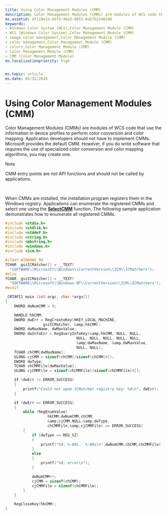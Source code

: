 ```yaml
---
title: Using Color Management Modules (CMM)
description: Color Management Modules (CMMs) are modules of WCS code that use the information in device profiles to perform color conversion and color mapping.
ms.assetid: df119e1a-b6f5-40a3-8852-8a57b21483d0
keywords:
- Windows Color System (WCS),Color Management Module (CMM)
- WCS (Windows Color System),Color Management Module (CMM)
- image color management,Color Management Module (CMM)
- color management,Color Management Module (CMM)
- colors,Color Management Module (CMM)
- Color Management Module (CMM)
- CMM (Color Management Module)
ms.localizationpriority: high


ms.topic: article
ms.date: 05/31/2018
---
```


# Using Color Management Modules (CMM)

Color Management Modules (CMMs) are modules of WCS code that use the information in device profiles to perform color conversion and color mapping. Application developers should not have to implement CMMs. Microsoft provides the default CMM. However, if you do write software that requires the use of specialized color conversion and color mapping algorithms, you may create one.

> [!Note]  
> CMM entry points are *not* API functions and should not be called by applications.

 

When CMMs are installed, the installation program registers them in the Windows registry. Applications can enumerate the registered CMMs and select one using the [**SelectCMM**](/windows/win32/api/icm/nf-icm-selectcmm) function. The following sample application demonstrates how to enumerate all registered CMMs.


```C++
#include <stdio.h>
#include <stdlib.h>
#include <stddef.h>
#include <string.h>
#include <mbstring.h>
#include <windows.h>
#include <icm.h>

#ifdef WINDOWS_98
TCHAR  gszICMatcher[] = __TEXT(
  "SOFTWARE\\Microsoft\\Windows\\CurrentVersion\\ICM\\ICMatchers");
#else
TCHAR  gszICMatcher[] = __TEXT(
  "SOFTWARE\\Microsoft\\Windows NT\\CurrentVersion\\ICM\\ICMatchers");
#endif

_CRTAPI1 main (int argc, char *argv[])
{
    DWORD dwNumCMM = 0;

    HANDLE hkCMM;
    DWORD dwErr = RegCreateKey(HKEY_LOCAL_MACHINE,
                 gszICMatcher, &amp;hkCMM);
    DWORD dwMaxName, dwMaxValue;
    DWORD dwInfoErr = RegQueryInfoKey(&amp;hkCMM, NULL, NULL,
                                NULL, NULL, NULL, NULL, NULL,
                                &amp;dwMaxName, &amp;dwMaxValue,
                                NULL, NULL);
    TCHAR chCMM[dwMaxName];
    ULONG cjCMM = sizeof(chCMM)/sizeof(chCMM[0]);
    DWORD dwType;
    TCHAR chCMMFile[dwMaxValue];
    ULONG cjCMMFile = sizeof(chCMMFile)/sizeof(chCMMFile[0]);

    if (dwErr != ERROR_SUCCESS)
    {
        printf("Could not open ICMatcher registry key: %d\n", dwErr);
    }

    if (dwErr == ERROR_SUCCESS)
    {
        while (RegEnumValue(
                   hkCMM,dwNumCMM,chCMM,
                   &amp;cjCMM,NULL,&amp;dwType,
                   chCMMFile,&amp;cjCMMFile) == ERROR_SUCCESS)
        {
            if (dwType == REG_SZ)
            {
                printf("%d: %-80s - %-80s\n",dwNumCMM,chCMM,chCMMFile);
            }
            else
            {
                printf("%d: error\n");
            }

            dwNumCMM++;
            cjCMM = sizeof(chCMM);
            cjCMMFile = sizeof(chCMMFile);
        }
    }

    RegCloseKey(hkCMM);
}
```



 

 





